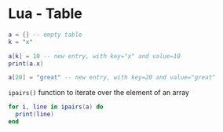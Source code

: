 # Lua - Table

```lua
a = {} -- empty table
k = "x"

a[k] = 10 -- new entry, with key="x" and value=10
print(a.x)

a[20] = "great" -- new entry, with key=20 and value="great"
```

`ipairs()` function to iterate over the element of an array

```lua
for i, line in ipairs(a) do
  print(line)
end
```
